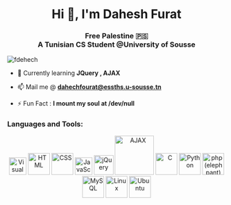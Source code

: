 <h1 align="center">Hi 👋, I'm Dahesh Furat</h1>
<h3 align="center">Free Palestine 🇵🇸 </br> A Tunisian CS Student @University of Sousse</h3>
<p align="left"> <img src="https://komarev.com/ghpvc/?username=fdehech&label=Visitors&color=f7021b&style=plastic" alt="fdehech" /> </p>

- 🌱 Currently learning **JQuery , AJAX**

- 📫 Mail me @ **dahechfourat@essths.u-sousse.tn**

- ⚡ Fun Fact : **I mount my soul at /dev/null**


<h3 align="left">Languages and Tools:</h3>
<div align="center">
	<img width="40" src="https://user-images.githubusercontent.com/25181517/192108891-d86b6220-e232-423a-bf5f-90903e6887c3.png" alt="Visual Studio Code" title="Visual Studio Code"/>
	<img width="50" src="https://user-images.githubusercontent.com/25181517/192158954-f88b5814-d510-4564-b285-dff7d6400dad.png" alt="HTML" title="HTML"/>
	<img width="50" src="https://user-images.githubusercontent.com/25181517/183898674-75a4a1b1-f960-4ea9-abcb-637170a00a75.png" alt="CSS" title="CSS"/>
	<img width="40" src="https://user-images.githubusercontent.com/25181517/117447155-6a868a00-af3d-11eb-9cfe-245df15c9f3f.png" alt="JavaScript" title="JavaScript"/>
  	<img width="45" src="https://camo.githubusercontent.com/24a970aef23ee8a44369f2cc0820d2b0f7b541b397769db31d6fc191b0b3bc41/68747470733a2f2f63646e2e6a7364656c6976722e6e65742f67682f64657669636f6e732f64657669636f6e2f69636f6e732f6a71756572792f6a71756572792d6f726967696e616c2e737667" alt="jQuery" title="jQuery"/>
	<img width="90" src="https://upload.wikimedia.org/wikipedia/commons/a/a1/AJAX_logo_by_gengns.svg" alt="AJAX" title="AJAX"/>
	<img width="50" src="https://user-images.githubusercontent.com/25181517/192106070-46255bcf-65e6-4c6b-a296-bf8d0d8fb2a7.png" alt="C" title="C"/>
	<img width="50" src="https://user-images.githubusercontent.com/25181517/183423507-c056a6f9-1ba8-4312-a350-19bcbc5a8697.png" alt="Python" title="Python"/>
	<img width="50" src="https://github.com/marwin1991/profile-technology-icons/assets/76662862/dbbc299a-8356-45e4-9d2e-a6c21b4569cf" alt="php (elephpant)" title="php (elephpant)"/>
	<img width="50" src="https://user-images.githubusercontent.com/25181517/183896128-ec99105a-ec1a-4d85-b08b-1aa1620b2046.png" alt="MySQL" title="MySQL"/>
	<img width="50" src="https://github.com/marwin1991/profile-technology-icons/assets/76662862/2481dc48-be6b-4ebb-9e8c-3b957efe69fa" alt="Linux" title="Linux"/>
	<img width="50" src="https://user-images.githubusercontent.com/25181517/186884153-99edc188-e4aa-4c84-91b0-e2df260ebc33.png" alt="Ubuntu" title="Ubuntu"/>
</div>





